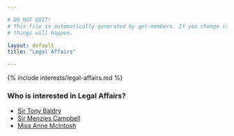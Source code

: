 ```yaml
---

# DO NOT EDIT!
# This file is automatically generated by get-members. If you change it, bad
# things will happen.

layout: default
title: "Legal Affairs"

---
```


{% include interests/legal-affairs.md %}

### Who is interested in Legal Affairs?


* [Sir Tony Baldry](../members/sir-tony-baldry.html)
* [Sir Menzies Campbell](../members/sir-menzies-campbell.html)
* [Miss Anne McIntosh](../members/miss-anne-mcintosh.html)
